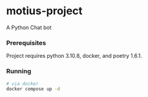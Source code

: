 # motius-project
A Python Chat bot

### Prerequisites
Project requires python 3.10.8, docker, and poetry 1.6.1.

### Running

```bash
# via docker
docker compose up -d
```
